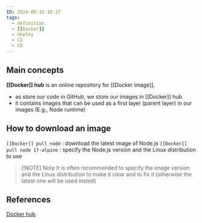 ```yaml
---
ID: 2024-09-12-10:27
tags:
  - definition
  - [[Docker]]
  - deploy
  - CI
  - CD
---
```

## Main concepts

**[[Docker]] hub** is an online repository for [[Docker Image]]. 
- as store our code in GitHub, we store our images in [[Docker]] hub
- it contains images that can be used as a first layer (parent layer) in our images (E.g., Node runtime)
## How to download an image

`[[Docker]] pull node` : download the latest image of Node.js
`[[Docker]] pull node 17-alpine` : specify the Node.js version and the Linux distribution to use

> [!NOTE] Note
> It is often recommended to specify the image version and the Linux distribution to make it clear and to fix it (otherwise the latest one will be used insted)

## References
[Docker hub](https://hub.docker.com)

